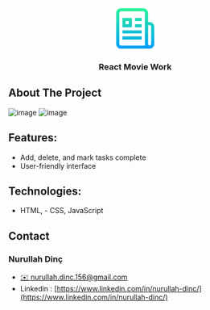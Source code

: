 

<div align="center">
  <a href="https://github.com/github_username/repo_name">
    <img src="https://raw.githubusercontent.com/enesdmc0/react-country-info/main/images/logo.png" alt="Logo" width="80" height="80">
  </a>
<h3 align="center">React Movie Work</h3>
</div>


 
## About The Project

![image](https://github.com/NurullahDnc/react-movie-work/assets/150585098/ef1ec138-b42f-48aa-af61-cfe40b42c0b9)
![image](https://github.com/NurullahDnc/react-movie-work/assets/150585098/0431980b-5c99-45c5-9ef8-7658eeeb53d7)



## Features:
- Add, delete, and mark tasks complete
- User-friendly interface

## Technologies:
- HTML, - CSS, JavaScript

  
## Contact

### Nurullah Dinç

- [ ✉️ nurullah.dinc.156@gmail.com]()
- Linkedin : [https://www.linkedin.com/in/nurullah-dinc/](https://www.linkedin.com/in/nurullah-dinc/)
